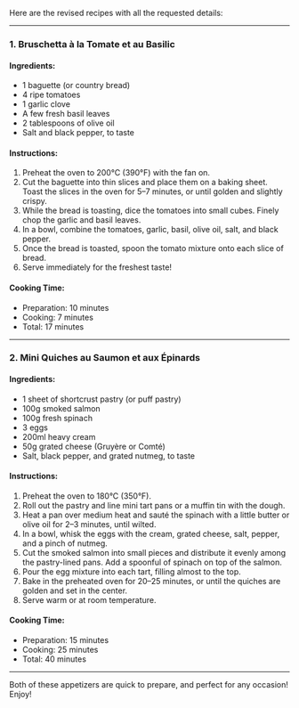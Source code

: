 Here are the revised recipes with all the requested details:

---

### 1. **Bruschetta à la Tomate et au Basilic**

#### Ingredients:
- 1 baguette (or country bread)
- 4 ripe tomatoes
- 1 garlic clove
- A few fresh basil leaves
- 2 tablespoons of olive oil
- Salt and black pepper, to taste

#### Instructions:
1. Preheat the oven to 200°C (390°F) with the fan on.
2. Cut the baguette into thin slices and place them on a baking sheet. Toast the slices in the oven for 5–7 minutes, or until golden and slightly crispy.
3. While the bread is toasting, dice the tomatoes into small cubes. Finely chop the garlic and basil leaves.
4. In a bowl, combine the tomatoes, garlic, basil, olive oil, salt, and black pepper.
5. Once the bread is toasted, spoon the tomato mixture onto each slice of bread.
6. Serve immediately for the freshest taste!

#### Cooking Time:
- Preparation: 10 minutes
- Cooking: 7 minutes
- Total: 17 minutes

---

### 2. **Mini Quiches au Saumon et aux Épinards**

#### Ingredients:
- 1 sheet of shortcrust pastry (or puff pastry)
- 100g smoked salmon
- 100g fresh spinach
- 3 eggs
- 200ml heavy cream
- 50g grated cheese (Gruyère or Comté)
- Salt, black pepper, and grated nutmeg, to taste

#### Instructions:
1. Preheat the oven to 180°C (350°F).
2. Roll out the pastry and line mini tart pans or a muffin tin with the dough.
3. Heat a pan over medium heat and sauté the spinach with a little butter or olive oil for 2–3 minutes, until wilted.
4. In a bowl, whisk the eggs with the cream, grated cheese, salt, pepper, and a pinch of nutmeg.
5. Cut the smoked salmon into small pieces and distribute it evenly among the pastry-lined pans. Add a spoonful of spinach on top of the salmon.
6. Pour the egg mixture into each tart, filling almost to the top.
7. Bake in the preheated oven for 20–25 minutes, or until the quiches are golden and set in the center.
8. Serve warm or at room temperature.

#### Cooking Time:
- Preparation: 15 minutes
- Cooking: 25 minutes
- Total: 40 minutes

---

Both of these appetizers are quick to prepare, and perfect for any occasion! Enjoy!